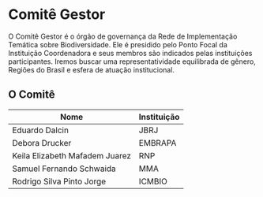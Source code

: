 # Comitê Gestor

O Comitê Gestor é o órgão de governança da Rede de Implementação Temática sobre Biodiversidade. Ele é presidido pelo Ponto Focal da Instituição Coordenadora e seus membros são indicados pelas instituições participantes. Iremos buscar uma representatividade equilibrada de gênero, Regiões do Brasil e esfera de atuação institucional.

## O Comitê
| Nome | Instituição |
|---|---|
| Eduardo Dalcin | JBRJ |
| Debora Drucker | EMBRAPA |
| Keila Elizabeth Mafadem Juarez | RNP |
| Samuel Fernando Schwaida | MMA |
| Rodrigo Silva Pinto Jorge | ICMBIO |
